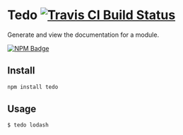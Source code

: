# Tedo [![Travis CI Build Status](https://img.shields.io/travis/com/Richienb/tedo/master.svg?style=for-the-badge)](https://travis-ci.com/Richienb/tedo)

Generate and view the documentation for a module.

[![NPM Badge](https://nodei.co/npm/tedo.png)](https://npmjs.com/package/tedo)

## Install

```sh
npm install tedo
```

## Usage

```sh
$ tedo lodash
```

